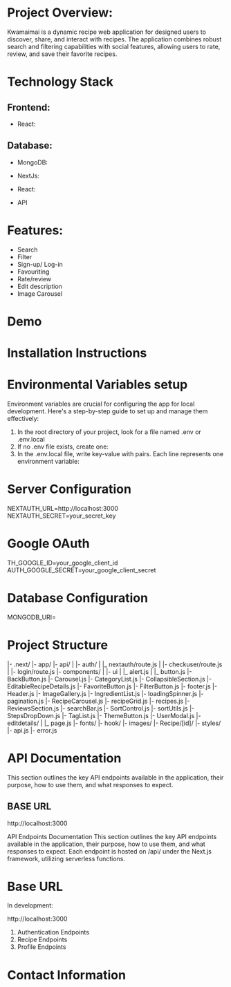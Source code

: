 # Project Overview:

Kwamaimai is a dynamic recipe web application for designed users to discover, share, and interact with recipes. The application combines robust search and filtering capabilities with social features, allowing users to rate, review, and save their favorite recipes.

# Technology Stack

## Frontend:

- React:

## Database:

- MongoDB:

- NextJs:
- React:
- API

# Features:

- Search
- Filter
- Sign-up/ Log-in
- Favouriting
- Rate/review
- Edit description
- Image Carousel

# Demo

# Installation Instructions

# Environmental Variables setup

Environment variables are crucial for configuring the app for local development. Here's a step-by-step guide to set up and manage them effectively:

1. In the root directory of your project, look for a file named .env or .env.local
2. If no .env file exists, create one:
3. In the .env.local file, write key-value with pairs. Each line represents one environment variable:

# Server Configuration

NEXTAUTH_URL=http://localhost:3000
NEXTAUTH_SECRET=your_secret_key

# Google OAuth

TH_GOOGLE_ID=your_google_client_id
AUTH_GOOGLE_SECRET=your_google_client_secret

# Database Configuration

MONGODB_URI=

# Project Structure

|- .next/
|- app/
|- api/
| |- auth/
| |_ nextauth/route.js
| |- checkuser/route.js
| |- login/route.js
|- components/
| |- ui
| |_ alert.js
| |_ button.js
|- BackButton.js
|- Carousel.js
|- CategoryList.js
|- CollapsibleSection.js
|- EditableRecipeDetails.js
|- FavoriteButton.js
|- FilterButton.js
|- footer.js
|- Header.js
|- ImageGallery.js
|- IngredientList.js
|- loadingSpinner.js
|- pagination.js
|- RecipeCarousel.js
|- recipeGrid.js
|- recipes.js
|- ReviewsSection.js
|- searchBar.js
|- SortControl.js
|- sortUtils.js
|- StepsDropDown.js
|- TagList.js
|- ThemeButton.js
|- UserModal.js
|- editdetails/
| |_ page.js
|- fonts/
|- hook/
|- images/
|- Recipe/[id]/
|- styles/
|- api.js
|- error.js

# API Documentation

This section outlines the key API endpoints available in the application, their purpose, how to use them, and what responses to expect.

## BASE URL

http://localhost:3000

API Endpoints Documentation
This section outlines the key API endpoints available in the application, their purpose, how to use them, and what responses to expect. Each endpoint is hosted on /api/ under the Next.js framework, utilizing serverless functions.

# Base URL
In development:

http://localhost:3000

1. Authentication Endpoints
2. Recipe Endpoints
3. Profile Endpoints

# Contact Information

<!--
## Getting Started

First, run the development server:

```bash
npm run dev
# or
yarn dev
# or
pnpm dev
# or
bun dev
```

Open [http://localhost:3000](http://localhost:3000) with your browser to see the result.

You can start editing the page by modifying `app/page.js`. The page auto-updates as you edit the file.

This project uses [`next/font`](https://nextjs.org/docs/basic-features/font-optimization) to automatically optimize and load Inter, a custom Google Font.

## Learn More

To learn more about Next.js, take a look at the following resources:

- [Next.js Documentation](https://nextjs.org/docs) - learn about Next.js features and API.
- [Learn Next.js](https://nextjs.org/learn) - an interactive Next.js tutorial.

You can check out [the Next.js GitHub repository](https://github.com/vercel/next.js/) - your feedback and contributions are welcome!

## Deploy on Vercel

The easiest way to deploy your Next.js app is to use the [Vercel Platform](https://vercel.com/new?utm_medium=default-template&filter=next.js&utm_source=create-next-app&utm_campaign=create-next-app-readme) from the creators of Next.js.

Check out our [Next.js deployment documentation](https://nextjs.org/docs/deployment) for more details.
